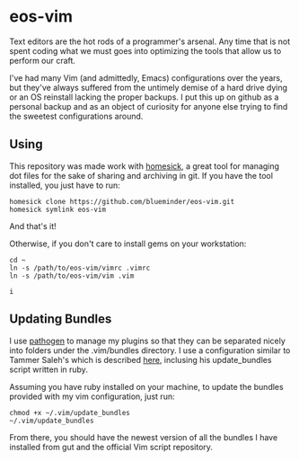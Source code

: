 # eos-vim

Text editors are the hot rods of a programmer's arsenal. Any time that is not spent coding what we must goes into optimizing the tools that allow us to perform our craft.

I've had many Vim (and admittedly, Emacs) configurations over the years, but they've always suffered from the untimely demise of a hard drive dying or an OS reinstall lacking the proper backups. I put this up on github as a personal backup and as an object of curiosity for anyone else trying to find the sweetest configurations around.

## Using

This repository was made work with [homesick](http://github.com/technicalpickles/homesick/), a great tool for managing dot files for the sake of sharing and archiving in git. If you have the tool installed, you just have to run:

    homesick clone https://github.com/blueminder/eos-vim.git
    homesick symlink eos-vim

And that's it!

Otherwise, if you don't care to install gems on your workstation:

    cd ~
    ln -s /path/to/eos-vim/vimrc .vimrc
    ln -s /path/to/eos-vim/vim .vim
                                                                                      i
## Updating Bundles

I use [pathogen](http://www.vim.org/scripts/script.php?script_id=2332) to manage my plugins so that they can be separated nicely into folders under the .vim/bundles directory. I use a configuration similar to Tammer Saleh's which is described [here](http://tammersaleh.com/posts/the-modern-vim-config-with-pathogen), inclusing his update_bundles script written in ruby.

Assuming you have ruby installed on your machine, to update the bundles provided with my vim configuration, just run:

    chmod +x ~/.vim/update_bundles
    ~/.vim/update_bundles

From there, you should have the newest version of all the bundles I have installed from gut and the official Vim script repository.
